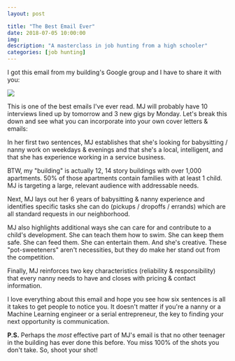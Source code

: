 ```yaml
---
layout: post

title: "The Best Email Ever"
date: 2018-07-05 10:00:00
img: 
description: "A masterclass in job hunting from a high schooler"
categories: [job hunting]
---
```

I got this email from my building's Google group and I have to share it with you:

<p class="center"><a href="https://i.imgur.com/J2R8PRQ.png"><img src="https://i.imgur.com/J2R8PRQ.png" class="inlineimg"></a></p>

This is one of the best emails I've ever read. MJ will probably have 10 interviews lined up by tomorrow and 3 new gigs by Monday. Let's break this down and see what you can incorporate into your own cover letters & emails:

In her first two sentences, MJ establishes that she's looking for babysitting / nanny work on weekdays & evenings and that she's a local, intelligent, and that she has experience working in a service business.

BTW, my "building" is actually 12, 14 story buildings with over 1,000 apartments. 50% of those apartments contain families with at least 1 child. MJ is targeting a large, relevant audience with addressable needs.

Next, MJ lays out her 6 years of babysitting & nanny experience and identifies specific tasks she can do (pickups / dropoffs / errands) which are all standard requests in our neighborhood.

MJ also highlights additional ways she can care for and contribute to a child's development. She can teach them how to swim. She can keep them safe. She can feed them. She can entertain them. And she's creative. These "pot-sweeteners" aren't necessities, but they do make her stand out from the competition.

Finally, MJ reinforces two key characteristics (reliability & responsibility) that every nanny needs to have and closes with pricing & contact information.

I love everything about this email and hope you see how six sentences is all it takes to get people to notice you. It doesn't matter if you're a nanny or a Machine Learning engineer or a serial entrepreneur, the key to finding your next opportunity is communication.

**P.S.** Perhaps the _most_ effective part of MJ's email is that no other teenager in the building has ever done this before. You miss 100% of the shots you don't take. So, shoot your shot!